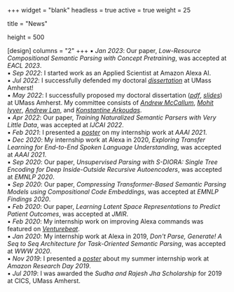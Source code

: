 +++
widget = "blank"
headless = true
active = true
weight = 25

title = "News"

height = 500

[design]
  columns = "2"
+++
:black_small_square: *Jan 2023*: Our paper, *Low-Resource Compositional Semantic Parsing with Concept Pretraining*, was accepted at *EACL 2023*.  
:black_small_square: *Sep 2022*: I started work as an Applied Scientist at Amazon Alexa AI.  
:black_small_square: *Jul 2022*: I successfully defended my doctoral *[dissertation](https://scholarworks.umass.edu/dissertations_2/2717/)* at UMass Amherst!  
:black_small_square: *May 2022*: I successfully proposed my doctoral dissertation (*[pdf](https://subendhurongali.netlify.app/files/proposal.pdf)*, *[slides](https://subendhurongali.netlify.app/files/proposal.pptx)*) at UMass Amherst. My committee consists of *[Andrew McCallum](https://people.cs.umass.edu/~mccallum/)*, *[Mohit Iyyer](https://people.cs.umass.edu/~miyyer/)*, *[Andrew Lan](https://people.umass.edu/~andrewlan/)*, and *[Konstantine Arkoudas](https://www.linkedin.com/in/konstantine-arkoudas-23682351/)*.  
:black_small_square: *Apr 2022*: Our paper, *Training Naturalized Semantic Parsers with Very Little Data*, was accepted at *IJCAI 2022*.  
:black_small_square: *Feb 2021*: I presented a *[poster](https://subendhurongali.netlify.app/files/aaai_atat_poster.pdf)* on my internship work at *AAAI 2021*.  
:black_small_square: *Dec 2020*: My internship work at Alexa in 2020, *Exploring Transfer Learning for End-to-End Spoken Language Understanding*, was accepted at *AAAI 2021*.  
:black_small_square: *Sep 2020*: Our paper, *Unsupervised Parsing with S-DIORA: Single Tree Encoding for Deep Inside-Outside Recursive Autoencoders*, was accepted at *EMNLP 2020*.  
:black_small_square: *Sep 2020*: Our paper, *Compressing Transformer-Based Semantic Parsing Models using Compositional Code Embeddings*, was accepted at *EMNLP Findings 2020*.  
:black_small_square: *Feb 2020*: Our paper, *Learning Latent Space Representations to Predict Patient Outcomes*, was accepted at *JMIR*.  
:black_small_square: *Feb 2020*: My internship work on improving Alexa commands was featured on *[Venturebeat](https://venturebeat.com/2020/02/05/amazon-researchers-improve-alexas-ability-to-parse-commands/)*.  
:black_small_square: *Jan 2020*: My internship work at Alexa in 2019, *Don't Parse, Generate! A Seq to Seq Architecture for Task-Oriented Semantic Parsing*, was accepted at *WWW 2020*.  
:black_small_square: *Nov 2019*: I presented a *[poster](https://subendhurongali.netlify.app/files/ard_poster.pdf)* about my summer internship work at *Amazon Research Day 2019*.  
:black_small_square: *Jul 2019*: I was awarded the *Sudha and Rajesh Jha Scholarship* for 2019 at CICS, UMass Amherst.
